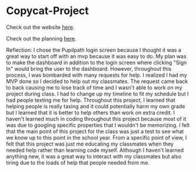 # Copycat-Project

Check out the website [here](eltonc7921.github.io/copycat-project).

Check out the planning [here](https://docs.google.com/document/d/1PIobELeK-r5uHhVpV-Vt7Gn0qx5-U1NFodhZdVFvNDo/edit?usp=sharing).

Reflection: I chose the Pupilpath login screen because I thought it was a great way to start off with an mvp because it was easy to do. My plan was to make the dashboard in addition to the login screen where clicking "Sign In" would bring the user to the dashboard. However, throughout this process, I was bombarded with many requests for help. I realized I had my MVP done so I decided to help out my classmates. The request came back to back causing me to lose track of time and I wasn't able to work on my project during class. I had to change up my timeline to fit my schedule but I had people texting me for help. Throughout this project, I learned that helping people is really taxing and it could potentially harm my own grade but I learned that it is better to help others than work on extra credit. I haven't learned much in coding throughout this project because most of it was due to googling specific properties that I wouldn't be memorizing. I felt that the main point of this project for the class was just a test to see what we know up to this point in the school year. From a specific point of view, I felt that this project was just me educating my classmates when they needed help rather than learning code myself. Although I haven't learned anything new, it was a great way to interact with my classmates but also tiring due to the loads of help that people needed from me.